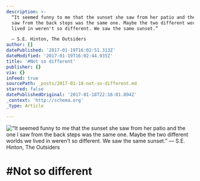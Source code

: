 ```yaml
---
description: >-
  “It seemed funny to me that the sunset she saw from her patio and the one I
  saw from the back steps was the same one. Maybe the two different worlds we
  lived in weren't so different. We saw the same sunset.” 

  ― S.E. Hinton, The Outsiders
author: []
datePublished: '2017-01-19T16:02:51.313Z'
dateModified: '2017-01-19T16:02:44.935Z'
title: '#Not so different'
publisher: {}
via: {}
inFeed: true
sourcePath: _posts/2017-01-18-not-so-different.md
starred: false
datePublishedOriginal: '2017-01-18T22:16:01.894Z'
_context: 'http://schema.org'
_type: Article

---
```

![“It seemed funny to me that the sunset she saw from her patio and the one I saw from the back steps was the same one. Maybe the two different worlds we lived in weren't so different. We saw the same sunset.” 
― S.E. Hinton, The Outsiders](https://the-grid-user-content.s3-us-west-2.amazonaws.com/c8a3b11a-a2f9-4e2b-81a6-ea609d14f20c.jpg)

# \#Not so different